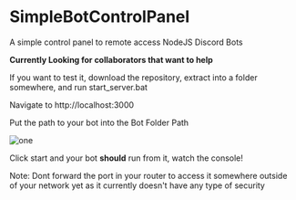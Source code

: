 # SimpleBotControlPanel
A simple control panel to remote access NodeJS Discord Bots

**Currently Looking for collaborators that want to help**

If you want to test it, download the repository, extract into a folder somewhere, and run start_server.bat

Navigate to http://localhost:3000

Put the path to your bot into the Bot Folder Path

![one](https://i.gyazo.com/17d5121ab347547ef007ad8add6b99ee.png)

Click start and your bot **should** run from it, watch the console!

Note: Dont forward the port in your router to access it somewhere outside of your network yet as it currently doesn't have any type of security
